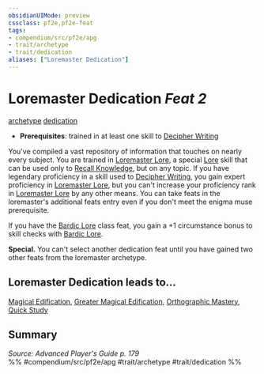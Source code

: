 ```yaml
---
obsidianUIMode: preview
cssclass: pf2e,pf2e-feat
tags:
- compendium/src/pf2e/apg
- trait/archetype
- trait/dedication
aliases: ["Loremaster Dedication"]
---
```

# Loremaster Dedication  *Feat 2*  
[archetype](../../Rules/traits/archetype.md)  [dedication](../../Rules/traits/dedication.md)  

- **Prerequisites**: trained in at least one skill to [Decipher Writing](../../Rules/actions/decipher-writing.md)

You've compiled a vast repository of information that touches on nearly every subject. You are trained in [Loremaster Lore](../skills.md#Lore), a special [Lore](../skills.md#Lore) skill that can be used only to [Recall Knowledge](../../Rules/actions/recall-knowledge.md), but on any topic. If you have legendary proficiency in a skill used to [Decipher Writing](../../Rules/actions/decipher-writing.md), you gain expert proficiency in [Loremaster Lore](../skills.md#Lore), but you can't increase your proficiency rank in [Loremaster Lore](../skills.md#Lore) by any other means. You can take feats in the loremaster's additional feats entry even if you don't meet the enigma muse prerequisite.

If you have the [Bardic Lore](bardic-lore.md) class feat, you gain a +1 circumstance bonus to skill checks with [Bardic Lore](../skills.md#Lore).

**Special.** You can't select another dedication feat until you have gained two other feats from the loremaster archetype.

## Loremaster Dedication leads to...

[Magical Edification](magical-edification-apg.md), [Greater Magical Edification](greater-magical-edification-apg.md), [Orthographic Mastery](orthographic-mastery-apg.md), [Quick Study](quick-study-apg.md)

## Summary

*Source: Advanced Player's Guide p. 179*  
%% #compendium/src/pf2e/apg #trait/archetype #trait/dedication %%